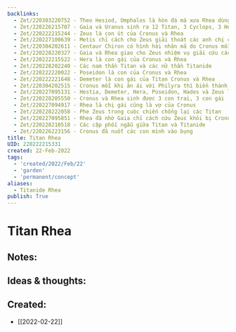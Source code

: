 ```yaml
---
backlinks:
  - Zet/220303220752 - Theo Hesiod, Omphalos là hòn đá mà xưa Rhea dùng để đánh tráo Zeus khỏi bị Cronus nuốt
  - Zet/220226215707 - Gaia và Uranus sinh ra 12 Titan, 3 Cyclops, 3 Hecatonchire
  - Zet/220222215244 - Zeus là con út của Cronus và Rhea
  - Zet/220227100639 - Metis chỉ cách cho Zeus giải thoát các anh chị của mình khỏi bụng Cronus
  - Zet/220304202611 - Centaur Chiron có hình hài nhân mã do Cronus mỗi lần ân ái với Philyra thì đều biến thành nhân mã
  - Zet/220228220327 - Gaia và Rhea giao cho Zeus nhiệm vụ giải cứu các anh chị khỏi bụng Cronus
  - Zet/220222215522 - Hera là con gái của Cronus và Rhea
  - Zet/220228202240 - Các nam thần Titan và các nữ thần Titanide
  - Zet/220222220022 - Poseidon là con của Cronus và Rhea
  - Zet/220222221648 - Demeter là con gái của Titan Cronus và Rhea
  - Zet/220304202515 - Cronus mỗi khi ân ái với Philyra thì biến thành nhân mã để giấu Rhea
  - Zet/220227095131 - Hestia, Demeter, Hera, Poseidon, Hades và Zeus là con của Cronus và Rhea
  - Zet/220228205550 - Cronus và Rhea sinh được 3 con trai, 3 con gái
  - Zet/220227094917 - Rhea là chị gái cũng là vợ của Cronus
  - Zet/220228222058 - Phe Zeus trong cuộc chiến chống lại các Titan
  - Zet/220227095851 - Rhea đã nhờ Gaia chỉ cách cứu Zeus khỏi bị Cronus nuốt
  - Zet/220228210518 - Các cặp phối ngẫu giữa Titan và Titanide
  - Zet/220226223156 - Cronus đã nuốt các con mình vào bụng
title: Titan Rhea
UID: 220222215331
created: 22-Feb-2022
tags:
  - 'created/2022/Feb/22'
  - 'garden'
  - 'permanent/concept'
aliases:
  - Titanide Rhea
publish: True
---
```

# Titan Rhea

## Notes:


## Ideas & thoughts:



## Created:
- [[2022-02-22]]
